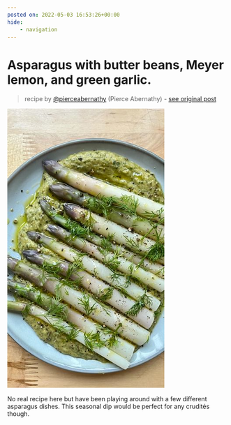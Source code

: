 ```yaml
---
posted on: 2022-05-03 16:53:26+00:00
hide:
    - navigation
---
```


# Asparagus with butter beans, Meyer lemon, and green garlic.  

> recipe by [@pierceabernathy](https://www.instagram.com/pierceabernathy/) 
(Pierce Abernathy) - [see original post](https://instagram.com/p/CdGmmjOJ-pQ)

![](../img/pierceabernathy_03-05-2022_1605.png)


No real recipe here but have been playing around with a few different asparagus dishes. This seasonal dip would be perfect for any crudités though. 